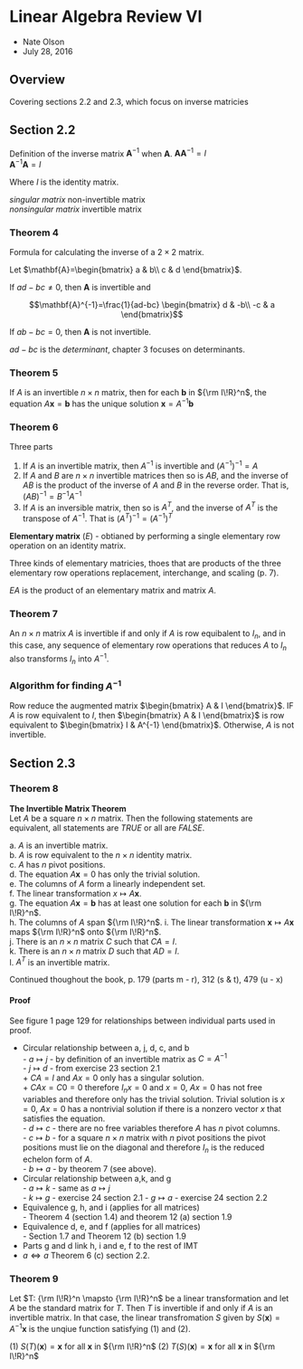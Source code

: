 Linear Algebra Review VI
========================

- Nate Olson
- July 28, 2016

## Overview
Covering sections 2.2 and 2.3, which focus on inverse matricies

## Section 2.2
Definition of the inverse matrix $\mathbf{A}^{-1}$ when $\mathbf{A}$.
$\mathbf{A}\mathbf{A}^{-1}=I$  
$\mathbf{A}^{-1}\mathbf{A}=I$  

Where $I$ is the identity matrix.  

_singular matrix_ non-invertible matrix  
_nonsingular matrix_ invertible matrix  

### Theorem 4
Formula for calculating the inverse of a $2 \times 2$ matrix.  

Let $\mathbf{A}=\begin{bmatrix} a & b\\ c & d \end{bmatrix}$.

If $ad-bc \neq 0$, then $\mathbf{A}$ is invertible and  

$$\mathbf{A}^{-1}=\frac{1}{ad-bc}
\begin{bmatrix}
d & -b\\ 
-c & a
\end{bmatrix}$$  

If $ab-bc=0$, then $\mathbf{A}$ is not invertible.  

$ad-bc$ is the _determinant_, chapter 3 focuses on determinants.  

### Theorem 5
If $A$ is an invertible $n \times n$ matrix, then for each $\mathbf{b}$ in ${\rm I\!R}^n$, the equation $A\mathbf{x}=\mathbf{b}$ has the unique solution $\mathbf{x}=A^{-1}\mathbf{b}$

### Theorem 6
Three parts  

1. If $A$ is an invertible matrix, then $A^{-1}$ is invertible and $(A^{-1})^{-1}=A$  
1. If $A$ and $B$ are $n \times n$ invertible matrices then so is $AB$, and the inverse of $AB$ is the product of the inverse of $A$ and $B$ in the reverse order. That is, $(AB)^{-1}=B^{-1}A^{-1}$  
1. If $A$ is an inversible matrix, then so is $A^T$, and the inverse of $A^T$ is the transpose of $A^{-1}$. That is $(A^T)^{-1}=(A^{-1})^T$  

__Elementary matrix__ ($E$) - obtianed by performing a single elementary row operation on an identity matrix.

Three kinds of elementary matricies, thoes that are products of the three elementary row operations replacement, interchange, and scaling (p. 7). 

$EA$ is the product of an elementary matrix and matrix $A$. 

### Theorem 7
An $n \times n$ matrix $A$ is invertible if and only if $A$ is row equibalent to $I_n$, and in this case, any sequence of elementary row operations that reduces $A$ to $I_n$ also transforms $I_n$ into $A^{-1}$.  

### Algorithm for finding $A^{-1}$  
Row reduce the augmented matrix $\begin{bmatrix} A & I \end{bmatrix}$. IF $A$ is row equivalent to $I$, then $\begin{bmatrix} A & I \end{bmatrix}$ is row equivalent to $\begin{bmatrix} I & A^{-1} \end{bmatrix}$. Otherwise, $A$ is not invertible.

## Section 2.3 
### Theorem 8

__The Invertible Matrix Theorem__  
Let $A$ be a square $n \times n$ matrix. Then the following statements are equivalent, all statements are _TRUE_ or all are _FALSE_.  

a. $A$ is an invertible matrix.  
b. $A$ is row equivalent to the $n \times n$ identity matrix.  
c. $A$ has $n$ pivot positions.  
d. The equation $A\mathbf{x}=0$ has only the trivial solution.  
e. The columns of $A$ form a linearly independent set.   
f. The linear transformation $x \mapsto A\mathbf{x}$.  
g. The equation $A\mathbf{x}=\mathbf{b}$ has at least one solution for each $\mathbf{b}$ in ${\rm I\!R}^n$.  
h. The columns of $A$ span ${\rm I\!R}^n$.
i. The linear transformation $\mathbf{x} \mapsto A\mathbf{x}$ maps ${\rm I\!R}^n$ onto ${\rm I\!R}^n$.  
j. There is an $n \times n$ matrix $C$ such that $CA=I$.  
k. There is an $n \times n$ matrix $D$ such that $AD=I$.  
l. $A^T$ is an invertible matrix.  

Continued thoughout the book, p. 179 (parts m - r), 312 (s & t), 479 (u - x)  

#### Proof
See figure 1 page 129 for relationships between individual parts used in proof.

* Circular relationship between a, j, d, c, and b  
      - $a \mapsto j$ - by definition of an invertible matrix as $C=A^{-1}$  
      - $j \mapsto d$ - from exercise 23 section 2.1  
            + $CA=I$ and $Ax=0$ only has a singular solution.  
            + $CAx=C0=0$ therefore $I_nx=0$ and $x=0$, $Ax=0$ has not free variables and therefore only has the trivial solution. 
            Trivial solution is $x=0$, $Ax=0$ has a nontrivial solution if there is a nonzero vector $x$ that satisfies the equation.  
      - $d \mapsto c$ - there are no free variables therefore $A$ has $n$ pivot columns.  
      - $c \mapsto b$ - for a square $n \times n$ matrix with $n$ pivot positions the pivot positions must lie on the diagonal and therefore $I_n$ is the reduced echelon form of $A$.  
      - $b \mapsto a$ - by theorem 7 (see above).
* Circular relationship between a,k, and g  
      - $a \mapsto k$ - same as $a \mapsto j$  
      - $k \mapsto g$ - exercise 24 section 2.1
      - $g \mapsto a$ - exercise 24 section 2.2  
* Equivalence g, h, and i (applies for all matrices)  
      - Theorem 4 (section 1.4) and theorem 12 (a) section 1.9  
* Equivalence d, e, and f (applies for all matrices)  
      - Section 1.7 and Theorem 12 (b) section 1.9  
* Parts g and d link h, i and e, f to the rest of IMT  
* $a \Leftrightarrow a$ Theorem 6 (c) section 2.2.   

### Theorem 9
Let $T: {\rm I\!R}^n \mapsto {\rm I\!R}^n$ be a linear transformation and let $A$ be the standard matrix for $T$. Then $T$ is invertible if and only if $A$ is an invertible matrix. In that case, the linear transfromation $S$ given by $S(\mathbf{x})=A^{-1}\mathbf{x}$ is the unqiue function satisfying (1) and (2).
 
(1) $S(T)(\mathbf{x})=\mathbf{x}$ for all $\mathbf{x}$ in ${\rm I\!R}^n$
(2) $T(S)(\mathbf{x})=\mathbf{x}$ for all $\mathbf{x}$ in ${\rm I\!R}^n$

